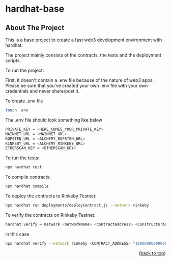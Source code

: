 # hardhat-base

<!-- ABOUT THE PROJECT -->

## About The Project

This is a base project to create a fast web3 development environment with hardhat.

The project mainly consists of the contracts, the tests and the deployment scripts.

To run the project:

First, it doesn't contain a .env file because of the nature of web3 apps. Please be sure that you've created your own .env file with your own credentials and never share/post it.

To create .env file

```sh
touch .env
```

The .env file should look something like below

```sh
PRIVATE_KEY = <HERE_COMES_YOUR_PRIVATE_KEY>
MAINNET_URL = <MAINNET_URL>
ROPSTEN_URL = <ALCHEMY_ROPSTEN_URL>
RINKEBY_URL = <ALCHEMY_RINKEBY_URL>
ETHERSCAN_KEY = <ETHERSCAN_KEY>
```

To run the tests:

```sh
npx hardhat test
```

To compile contracts:

```sh
npx hardhat compile
```

To deploy the contracts to Rinkeby Testnet:

```sh
npx hardhat run deployments/deployContract.js --network rinkeby
```

To verify the contracts on Rinkeby Testnet:

```sh
hardhat verify — network <networkName> <contractAddress> <ConstructorArguments>
```

in this case

```sh
npx hardhat verify --network rinkeby <CONTRACT_ADDRESS> "100000000000000000000000"
```

<p align="right">(<a href="#top">back to top</a>)</p>
